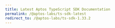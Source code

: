 ```yaml
---
title: Latest Aptos TypeScript SDK Documentation
permalink: /@aptos-labs/ts-sdk-latest
redirect_to: /@aptos-labs/ts-sdk-1.33.2
---
```

